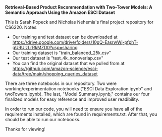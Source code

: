 **Retrieval-Based Product Recommendation with Two-Tower Models: A Semantic Approach Using the Amazon ESCI Dataset**

This is Sarah Popeck and Nicholas Nehemia's final project repository for CS6220. 
Notes:
- Our training and test dataset can be downloaded at https://drive.google.com/drive/folders/10gQ-EasrwWj-pfphT-gURUlzLrRkMZD0?usp=sharing
- Our training dataset is "train_balanced_25k.csv"
- Our test dataset is "test_4k_nonoverlap.csv"
- You can find the original dataset that we pulled from at https://github.com/amazon-science/esci-data/tree/main/shopping_queries_dataset

There are three notebooks in our repository. Two were working/experimentation notebooks ("ESCI Data Exploration.ipynb" and twoTowers.ipynb). The last, "Model Summary.ipynb," contains our four finalized models for easy reference and improved user readibility.

In order to run our code, you will need to ensure you have all of the requirements installed, which are found in requirements.txt. After that, you should be able to run our notebooks.

Thanks for viewing!
